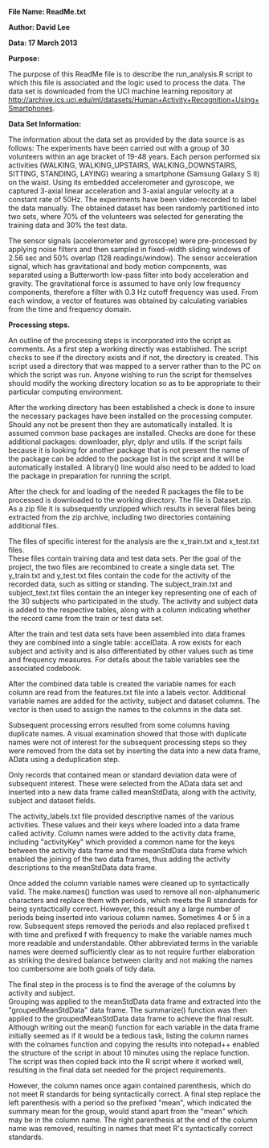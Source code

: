 **File Name: ReadMe.txt**

**Author: David Lee**

**Data: 17 March 2013**



**Purpose:**

The purpose of this ReadMe file is to describe the run_analysis.R script to which this
		 file is associated and the logic used to process the data.  The data set is downloaded from the UCI machine learning repository at 
		 http://archive.ics.uci.edu/ml/datasets/Human+Activity+Recognition+Using+Smartphones.
		 
**Data Set Information:**

The information about the data set as provided by the data source is as follows:
The experiments have been carried out with a group of 30 volunteers within an age bracket of 19-48 years. Each person performed six activities (WALKING, WALKING_UPSTAIRS, WALKING_DOWNSTAIRS, SITTING, STANDING, LAYING) wearing a smartphone (Samsung Galaxy S II) on the waist. Using its embedded accelerometer and gyroscope, we captured 3-axial linear acceleration and 3-axial angular velocity at a constant rate of 50Hz. The experiments have been video-recorded to label the data manually. The obtained dataset has been randomly partitioned into two sets, where 70% of the volunteers was selected for generating the training data and 30% the test data. 

The sensor signals (accelerometer and gyroscope) were pre-processed by applying noise filters and then sampled in fixed-width sliding windows of 2.56 sec and 50% overlap (128 readings/window). The sensor acceleration signal, which has gravitational and body motion components, was separated using a Butterworth low-pass filter into body acceleration and gravity. The gravitational force is assumed to have only low frequency components, therefore a filter with 0.3 Hz cutoff frequency was used. From each window, a vector of features was obtained by calculating variables from the time and frequency domain.

**Processing steps.**

An outline of the processing steps is incorporated into the script as comments.
As a first step a working directly was established.  The script checks to see if the directory 
exists and if not, the directory is created.  This script used a directory that was mapped to a 
server rather than to the PC on which the script was run.  Anyone wishing to run the script for
themselves should modify the working directory location so as to be appropriate to their 
particular computing environment.
	
After the working directory has been established a check is done to insure the necessary 
packages have been installed on the processing computer.  Should any not be present then they 
are automatically installed.  It is assumed common base packages are installed.  Checks are 
done for these additional packages: downloader, plyr, dplyr and utils.  If the script fails 
because it is looking for another package that is not present the name of the package can be 
added to the package list in the script and it will be automatically installed.  A library() 
line would also need to be added to load the package in preparation for running the script.

After the check for and loading of the needed R packages the file to be processed is downloaded 
to the working directory.  The file is Dataset.zip.  As a zip file it is subsequently unzipped 
which results in several files being extracted from the zip archive, including two directories 
containing additional files.

The files of specific interest for the analysis are the x_train.txt and x_test.txt files.  
These files contain training data and test data sets.  Per the goal of the project, the two 
files are recombined to create a single data set.  The y_train.txt and y_test.txt files contain 
the code for the activity of the recorded data, such as sitting or standing.  The 
subject_train.txt and subject_text.txt files contain the an integer key representing one of 
each of the 30 subjects who participated in the study.  The activity and subject data is added 
to the respective tables, along with a column indicating whether the record came from the train 
or test data set.

After the train and test data sets have been assembled into data frames they are combined into 
a single table: accelData.  A row exists for each subject and activity and is also differentiated 
by other values such as time and frequency measures.  For details about the table variables see 
the associated codebook.

After the combined data table is created the variable names for each column are read from the 
features.txt file into a labels vector.  Additional variable names are added for the activity, 
subject and dataset columns.  The vector is then used to assign the names to the columns in the 
data set.

Subsequent processing errors resulted from some columns having duplicate names.  A visual 
examination showed that those with duplicate names were not of interest for the subsequent 
processing steps so they were removed from the data set by inserting the data into a new data 
frame, AData using a deduplication step. 

Only records that contained mean or standard deviation data were of subsequent interest.  These 
were selected from the AData data set and inserted into a new data frame called meanStdData, along 
with the activity, subject and dataset fields.

The activity_labels.txt file provided descriptive names of the various activities.  These values 
and their keys where loaded into a data frame called activity.  Column names were added to the 
activity data frame, including "activityKey" which provided a common name for the keys between 
the activity data frame and the meanStdData data frame which enabled the joining of the two data 
frames, thus adding the activity descriptions to the meanStdData data frame.

Once added the column variable names were cleaned up to syntactically valid.  The make.names() 
function was used to remove all non-alphanumeric characters and replace them with periods, which 
meets the R standards for being syntactically correct.  However, this result any a large number 
of periods being inserted into various column names.  Sometimes 4 or 5 in a row.  Subsequent steps 
removed the periods and also replaced prefixed t with time and prefixed f with frequency to make 
the variable names much more readable and understandable.  Other abbreviated terms in the variable 
names were deemed sufficiently clear as to not require further elaboration as striking the desired 
balance between clarity and not making the names too cumbersome are both goals of tidy data.

The final step in the process is to find the average of the columns by activity and subject.  
Grouping was applied to the meanStdData data frame and extracted into the "groupedMeanStdData" data 
frame.  The summarize() function was then applied to the groupedMeanStdData data frame to achieve 
the final result.  Although writing out the mean() function for each variable in the data frame 
initially seemed as if it would be a tedious task, listing the column names with the colnames 
function and copying the results into notepad++ enabled the structure of the script in about 10 
minutes using the replace function.  The script was then copied back into the R script where it 
worked well, resulting in the final data set needed for the project requirements.

However, the column names once again contained parenthesis, which do not meet R standards for being 
syntactically correct.  A final step replace the left parenthesis with a period so the prefixed 
"mean", which indicated the summary mean for the group, would stand apart from the "mean" which may 
be in the column name.  The right parenthesis at the end of the column name was removed, resulting 
in names that meet R's syntactically correct standards.


